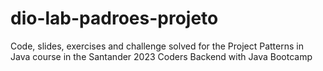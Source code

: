 # dio-lab-padroes-projeto
Code, slides, exercises and challenge solved for the Project Patterns in Java course in the Santander 2023 Coders Backend with Java Bootcamp
